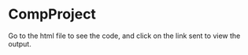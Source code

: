 # CompProject



Go to the html file to see the code, and click on the link sent to view the output.
